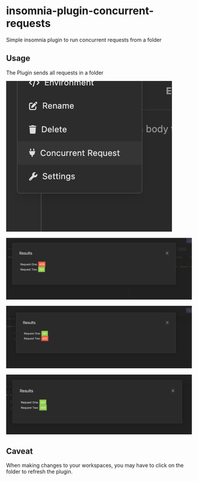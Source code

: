 # insomnia-plugin-concurrent-requests

Simple insomnia plugin to run concurrent requests from a folder

## Usage

The Plugin sends all requests in a folder

![Screenshot](https://github.com/kopahead/insomnia-plugin-concurrent-requests/blob/main/screenshots/plugin_a.png)

![Screenshot](https://github.com/kopahead/insomnia-plugin-concurrent-requests/blob/main/screenshots/plugin_b.png)

![Screenshot](https://github.com/kopahead/insomnia-plugin-concurrent-requests/blob/main/screenshots/plugin_c.png)


![Screenshot](https://github.com/kopahead/insomnia-plugin-concurrent-requests/blob/main/screenshots/plugin_e.png)


## Caveat

When making changes to your workspaces, you may have to click on the folder to refresh the plugin.
